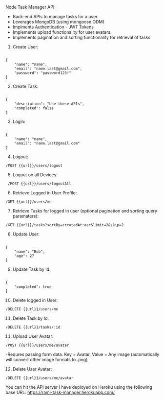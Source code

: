 Node Task Manager API: 

- Back-end APIs to manage tasks for a user. 
- Leverages MongoDB (using mongoose ODM)
- Implments Authentication - JWT Tokens
- Implements upload functionality for user avatars.
- Implements pagination and sorting functionality for retrieval of tasks

1) Create User:

```/POST {{url}}/users

{
    "name": "name",
    "email": "name.last@gmail.com",
    "password": "password123!"
}
```

2) Create Task:

```/POST {{url}}/tasks

{
    "description": "Use these APIs",
    "completed": false
}
```

3) Login:

```/POST {{url}}/users/login

{
    "name": "name",
    "email": "name.last@gmail.com"
}
```

4) Logout:

```/POST {{url}}/users/logout```

5) Logout on all Devices:

``` /POST {{url}}/users/logoutAll```

6) Retrieve Logged in User Profile:

```/GET {{url}}/users/me```

7) Retrieve Tasks for logged in user (optional pagination and sorting query paramaters):

```/GET {{url}}/tasks?sortBy=createdAt:asc&limit=2&skip=2```

8) Update User:

```/PATCH {{url}}/users/me

{
    "name": "Bob",
    "age": 27    
}
```

9) Update Task by Id:

```/PATCH {{url}}/tasks/:id

{
    "completed": true
}
```

10) Delete logged in User:

```/DELETE {{url}}/users/me```

11) Delete Task by Id:

```/DELETE {{url}}/tasks/:id```

11) Upload User Avatar:

```/POST {{url}}/users/me/avatar```

-Requres passing form data. Key = Avatar, Value = Any image (automatically will convert other image formats to .png)

12) Delete User Avatar:

```/DELETE {{url}}/users/me/avatar```



You can hit the API server I have deployed on Heroku using the following base URL:
https://rami-task-manager.herokuapp.com/
